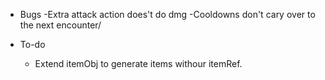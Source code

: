 - Bugs
    -Extra attack action does't do dmg
    -Cooldowns don't cary over to the next encounter/

- To-do
    - Extend itemObj to generate items withour itemRef.